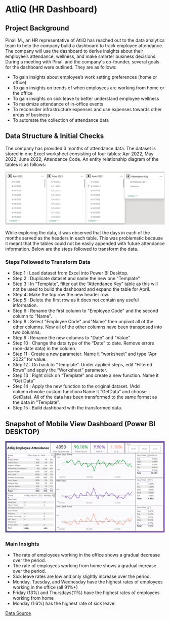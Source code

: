 # AtliQ (HR Dashboard)

## Project Background

Pinali M., an HR representative of AtliQ has reached out to the data analytics team to help the company build a dashboard to track employee attendance. The company will use the dashboard to derive insights about their employee’s attendance, wellness, and make smarter business decisions. During a meeting with Pinali and the company's co-founder, several goals for the dashboard were outlined. They are as follows:

* To gain insights about employee’s work setting preferences (home or office)
* To gain insights on trends of when employees are working from home or the office
* To gain insights on sick leave to better understand employee wellness
* To maximize attendance of in-office events 
* To reconsider infrastructure expenses and use expenses towards other areas of business
* To automate the collection of attendance data

## Data Structure & Initial Checks

The company has provided 3 months of attendance data. The dataset is stored in one Excel worksheet consisting of four tables: Apr 2022, May 2022, June 2022, Attendance Code. An entity relationship diagram of the tables is as follows:

![ERD_snapo](https://github.com/huizliang/Learning-Projects/blob/main/PowerBI/AtliQ_HR_ERD.png)

While exploring the data, it was observed that the days in each of the months served as the headers in each table. This was problematic because it meant that the tables could not be easily appended with future attendance information. Below are the steps followed to transform the data.

### Steps Followed to Transform Data

- Step 1 : Load dataset from Excel into Power BI Desktop.
- Step 2 : Duplicate dataset and name the new one "Template"
- Step 3 : In “Template”, filter out the “Attendance Key” table as this will not be used to build the dashboard and expand the table for April. 
- Step 4:  Make the top row the new header row.
- Step 5 : Delete the first row as it does not contain any useful information.
- Step 6 : Rename the first column to "Employee Code" and the second column to "Name".
- Step 8 : Select "Employee Code" and"Name" then unpivot all of the other columns. Now all of the other columns have been transposed into two columns.  
- Step 9 : Rename the new columns to "Date" and "Value"
- Step 10 : Change the data type of the “Date” to date. Remove errors (non-date data) in the column.
- Step 11 : Create a new parameter. Name it “worksheet” and type “Apr 2022” for value.
- Step 12 : Go back to “Template”. Under applied steps, edit “Filtered Rows” and apply the “Worksheet” parameter. 
- Step 13 : Right click on “Template” and create a new function. Name it “Get Data”
- Step 14 : Apply the new function to the original dataset. (Add column>Invoke custom function>Name it “GetData” and choose GetData). All of the data has been transformed to the same format as the data in "Template".
- Step 15 : Build dashboard with the transformed data.

 ## Snapshot of Mobile View Dashboard (Power BI DESKTOP)

![dashboard_snapo](https://github.com/huizliang/Learning-Projects/blob/main/PowerBI/AtliQ_HR_Dashboard.png)


### Main Insights

* The rate of employees working in the office shows a gradual decrease over the period. 
* The rate of employees working from home shows a gradual increase over the period. 
* Sick leave rates are low and only slightly increase over the period. 
* Monday, Tuesday, and Wednesday have the highest rates of employees working in the office (all 91%+)
* Friday (13%)  and Thursdays(11%) have the highest rates of employees working from home
* Monday (1.6%) has the highest rate of sick leave.


[Data Source](https://codebasics.io/resources/resume-project-data-analytics)


